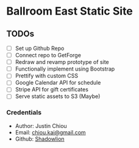 # Ballroom East Static Site

## TODOs
- [ ] Set up Github Repo
- [ ] Connect repo to GetForge
- [ ] Redraw and revamp prototype of site
- [ ] Functionally implement using Bootstrap
- [ ] Prettify with custom CSS
- [ ] Google Calendar API for schedule
- [ ] Stripe API for gift certificates
- [ ] Serve static assets to S3 (Maybe)

### Credentials
- Author: Justin Chiou
- Email: [chiou.kai@gmail.com](mailto:chiou.kai@gmail.com)
- Github: [Shadowlion](https://github.com/shadowlion)